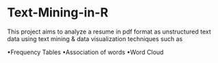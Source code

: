# Text-Mining-in-R 
This project aims to analyze a resume in pdf format as unstructured text data using text mining & data visualization techniques such as

•Frequency Tables
•Association of words
•Word Cloud





